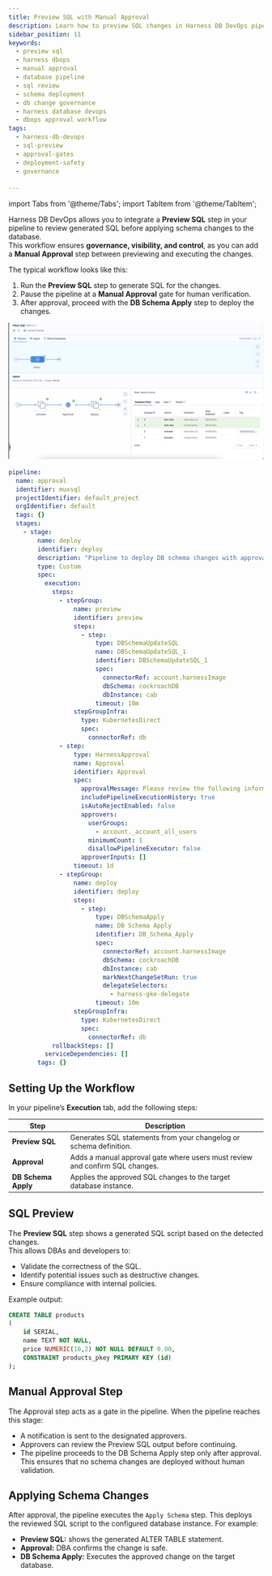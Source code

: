 ```yaml
---
title: Preview SQL with Manual Approval
description: Learn how to preview SQL changes in Harness DB DevOps pipelines and enforce manual approval before applying schema changes.
sidebar_position: 11
keywords:
  - preview sql
  - harness dbops
  - manual approval
  - database pipeline
  - sql review
  - schema deployment
  - db change governance
  - harness database devops
  - dbops approval workflow
tags:
  - harness-db-devops
  - sql-preview
  - approval-gates
  - deployment-safety
  - governance

---
```


import Tabs from '@theme/Tabs';
import TabItem from '@theme/TabItem';

Harness DB DevOps allows you to integrate a **Preview SQL** step in your pipeline to review generated SQL before applying schema changes to the database.  
This workflow ensures **governance, visibility, and control**, as you can add a **Manual Approval** step between previewing and executing the changes.

The typical workflow looks like this:

1. Run the **Preview SQL** step to generate SQL for the changes.
2. Pause the pipeline at a **Manual Approval** gate for human verification.
3. After approval, proceed with the **DB Schema Apply** step to deploy the changes.

<Tabs>
<TabItem value="Pipeline Setup" label="Pipeline Setup">

![preview-and-approval-using-harness-ui](./static/preview-and-approval-using-harness-ui.png)

</TabItem>
<TabItem value="YAML Setup" label="YAML Setup">

```yaml
pipeline:
  name: approval
  identifier: muxsql
  projectIdentifier: default_project
  orgIdentifier: default
  tags: {}
  stages:
    - stage:
        name: deploy
        identifier: deploy
        description: "Pipeline to deploy DB schema changes with approval gates"
        type: Custom
        spec:
          execution:
            steps:
              - stepGroup:
                  name: preview
                  identifier: preview
                  steps:
                    - step:
                        type: DBSchemaUpdateSQL
                        name: DBSchemaUpdateSQL_1
                        identifier: DBSchemaUpdateSQL_1
                        spec:
                          connectorRef: account.harnessImage
                          dbSchema: cockroachDB
                          dbInstance: cab
                        timeout: 10m
                  stepGroupInfra:
                    type: KubernetesDirect
                    spec:
                      connectorRef: db
              - step:
                  type: HarnessApproval
                  name: Approval
                  identifier: Approval
                  spec:
                    approvalMessage: Please review the following information and approve the pipeline progression
                    includePipelineExecutionHistory: true
                    isAutoRejectEnabled: false
                    approvers:
                      userGroups:
                        - account._account_all_users
                      minimumCount: 1
                      disallowPipelineExecutor: false
                    approverInputs: []
                  timeout: 1d
              - stepGroup:
                  name: deploy
                  identifier: deploy
                  steps:
                    - step:
                        type: DBSchemaApply
                        name: DB Schema Apply
                        identifier: DB_Schema_Apply
                        spec:
                          connectorRef: account.harnessImage
                          dbSchema: cockroachDB
                          dbInstance: cab
                          markNextChangeSetRun: true
                          delegateSelectors:
                            - harness-gke-delegate
                        timeout: 10m
                  stepGroupInfra:
                    type: KubernetesDirect
                    spec:
                      connectorRef: db
            rollbackSteps: []
          serviceDependencies: []
        tags: {}
```
</TabItem>
</Tabs>

## Setting Up the Workflow

In your pipeline’s **Execution** tab, add the following steps:

| Step            | Description                                                                 |
|-----------------|-----------------------------------------------------------------------------|
| **Preview SQL** | Generates SQL statements from your changelog or schema definition.           |
| **Approval**    | Adds a manual approval gate where users must review and confirm SQL changes. |
| **DB Schema Apply** | Applies the approved SQL changes to the target database instance.         |

## SQL Preview

The **Preview SQL** step shows a generated SQL script based on the detected changes.  
This allows DBAs and developers to:

- Validate the correctness of the SQL.  
- Identify potential issues such as destructive changes.  
- Ensure compliance with internal policies.

Example output:

```sql
CREATE TABLE products
(
    id SERIAL,
    name TEXT NOT NULL,
    price NUMERIC(10,2) NOT NULL DEFAULT 0.00,
    CONSTRAINT products_pkey PRIMARY KEY (id)
);
```
## Manual Approval Step
The Approval step acts as a gate in the pipeline. When the pipeline reaches this stage:
- A notification is sent to the designated approvers.
- Approvers can review the Preview SQL output before continuing.
- The pipeline proceeds to the DB Schema Apply step only after approval.
This ensures that no schema changes are deployed without human validation.

## Applying Schema Changes
After approval, the pipeline executes the `Apply Schema` step. This deploys the reviewed SQL script to the configured database instance. For example:
- **Preview SQL:** shows the generated ALTER TABLE statement.
- **Approval:** DBA confirms the change is safe.
- **DB Schema Apply:** Executes the approved change on the target database.